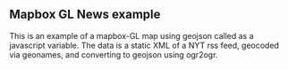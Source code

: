 ## Mapbox GL News example


This is an example of a mapbox-GL map using geojson called as a javascript variable. The data is a static XML of a NYT rss feed, geocoded via geonames, and converting to geojson using ogr2ogr.
